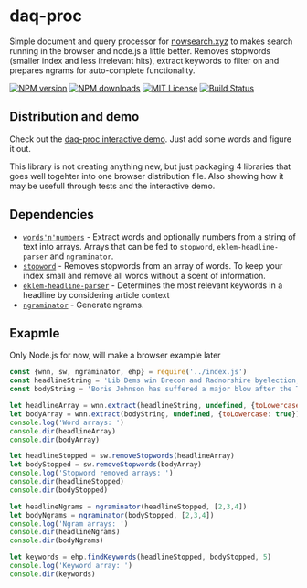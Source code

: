 # daq-proc
Simple document and query processor for [nowsearch.xyz](https://github.com/eklem/nowsearch.xyz) to makes search running in the browser and node.js a little better. Removes stopwords (smaller index and less irrelevant hits), extract keywords to filter on and prepares ngrams for auto-complete functionality.

[![NPM version][npm-version-image]][npm-url]
[![NPM downloads][npm-downloads-image]][npm-url]
[![MIT License][license-image]][license-url]
[![Build Status][travis-image]][travis-url]

## Distribution and demo

Check out the [daq-proc interactive demo](https://eklem.github.io/daq-proc/demo/). Just add some words and figure it out.

This library is not creating anything new, but just packaging 4 libraries that goes well togehter into one browser distribution file. Also showing how it may be usefull through tests and the interactive demo.

## Dependencies

* [`words'n'numbers`](https://github.com/eklem/words-n-numbers) - Extract words and optionally numbers from a string of text into arrays. Arrays that can be fed to `stopword`, `eklem-headline-parser` and `ngraminator`.
* [`stopword`](https://github.com/fergiemcdowall/stopword) - Removes stopwords from an array of words. To keep your index small and remove all words without a scent of information.
* [`eklem-headline-parser`](https://github.com/eklem/eklem-headline-parser) - Determines the most relevant keywords in a headline by considering article context
* [`ngraminator`](https://github.com/fergiemcdowall/ngraminator) - Generate ngrams.

## Exapmle

Only Node.js for now, will make a browser example later

```javascript
const {wnn, sw, ngraminator, ehp} = require('../index.js')
const headlineString = 'Lib Dems win Brecon and Radnorshire byelection, cutting Johnson Commons majority to one'
const bodyString = 'Boris Johnson has suffered a major blow after the Tories were beaten by the Liberal Democrats in the Brecon and Radnorshire byelection. The victory for Jane Dodds means the new prime minister’s working majority in the House of Commons has been cut to just one. It will be seized on as a sign voters are concerned by Boris Johnson’s pledge to leave the EU without a deal if he deems it necessary. The Liberal Democrats won 13,826 votes with the Conservatives taking 12,401, a margin of 1,425 that overturned the Tories’ previous majority of more than 8,000. It was a sobering night for the Labour party (1,680 votes), which was beaten into fourth place by the Brexit party (3,331), and only just held on to its deposit. Ukip (242) came last behind the Monster Raving Loony party (334). In her acceptance speech, Dodds said: “I am incredibly humbled by the support. From every walk of life and every political persuasion, people have chosen to believe in my positive liberal vision for something better. “And by backing that liberal vision, people in Brecon and Radnorshire have sent a powerful message to Westminster: we demand better.” She continued: “People are desperately crying out for a different kind of politics. There is no time for tribalism when our country is faced with a Boris Johnson government and the threat of a no-deal Brexit. “My very first act as your MP when I arrive in Westminster will be to find Mr Boris Johnson, wherever he’s hiding, and tell him loud and clear: stop playing with the futures of our communities and rule out a no-deal Brexit.” The leader of the Liberal Democrats, Jo Swinson, who visited the constituency four times in the run-up to the byelection, said the results showed that the country didn\’t have to settle for Johnson or Jeremy Corbyn.'

let headlineArray = wnn.extract(headlineString, undefined, {toLowercase: true})
let bodyArray = wnn.extract(bodyString, undefined, {toLowercase: true})
console.log('Word arrays: ')
console.dir(headlineArray)
console.dir(bodyArray)

let headlineStopped = sw.removeStopwords(headlineArray)
let bodyStopped = sw.removeStopwords(bodyArray)
console.log('Stopword removed arrays: ')
console.dir(headlineStopped)
console.dir(bodyStopped)

let headlineNgrams = ngraminator(headlineStopped, [2,3,4])
let bodyNgrams = ngraminator(bodyStopped, [2,3,4])
console.log('Ngram arrays: ')
console.dir(headlineNgrams)
console.dir(bodyNgrams)

let keywords = ehp.findKeywords(headlineStopped, bodyStopped, 5)
console.log('Keyword array: ')
console.dir(keywords)
```

[license-image]: http://img.shields.io/badge/license-MIT-blue.svg?style=flat
[license-url]: LICENSE
[npm-url]: https://npmjs.org/package/daq-proc
[npm-version-image]: http://img.shields.io/npm/v/daq-proc.svg?style=flat
[npm-downloads-image]: http://img.shields.io/npm/dm/daq-proc.svg?style=flat
[travis-url]: http://travis-ci.org/eklem/daq-proc
[travis-image]: http://img.shields.io/travis/eklem/daq-proc.svg?style=flat

